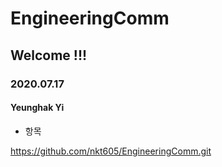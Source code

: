 # EngineeringComm
## Welcome !!!
### 2020.07.17
#### Yeunghak Yi
* 항목

https://github.com/nkt605/EngineeringComm.git

